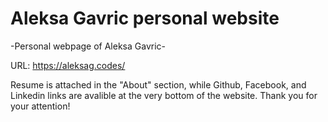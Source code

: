 # Aleksa Gavric personal website

-Personal webpage of Aleksa Gavric- 

URL: https://aleksag.codes/

Resume is attached in the "About" section, while Github, Facebook, and Linkedin links are avalible at the very bottom of the website. Thank you for your attention!

